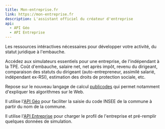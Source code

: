 ```yaml
---
title: Mon-entreprise.fr
link: https://mon-entreprise.fr
description: L'assistant officiel du créateur d'entreprise
api:
  - API Géo
  - API Entreprise
---
```


Les ressources intéractives nécessaires pour développer votre activité, du statut juridique à l'embauche.

Accédez aux simulateurs essentiels pour une entreprise, de l'indépendant à la TPE. Coût d'embauche, salaire net, net après impôt, revenu du dirigeant, comparaison des statuts du dirigeant (auto-entrepreneur, assimilé salarié, indépendant ex-RSI), estimation des droits de protection sociale, etc.

Repose sur le nouveau langage de calcul [publicodes](https://publi.codes) qui permet notamment d'expliquer les algorithmes sur le Web.

Il utilise l'[API Géo](https://api.gouv.fr/api/api-geo.html) pour faciliter la saisie du code INSEE de la commune à partir du nom de la commune.

Il utilise l'[API Entreprise](https://api.gouv.fr/api/api-entreprise.html) pour charger le profil de l'entreprise et pré-remplir quelques données de simulation.
